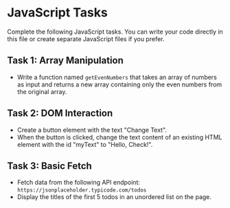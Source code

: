# JavaScript Tasks

Complete the following JavaScript tasks. You can write your code directly in this file or create separate JavaScript files if you prefer.

## Task 1: Array Manipulation

* Write a function named `getEvenNumbers` that takes an array of numbers as input and returns a new array containing only the even numbers from the original array.

## Task 2: DOM Interaction

* Create a button element with the text "Change Text".
* When the button is clicked, change the text content of an existing HTML element with the id "myText" to "Hello, Check!".

## Task 3: Basic Fetch

* Fetch data from the following API endpoint: `https://jsonplaceholder.typicode.com/todos`
* Display the titles of the first 5 todos in an unordered list on the page.